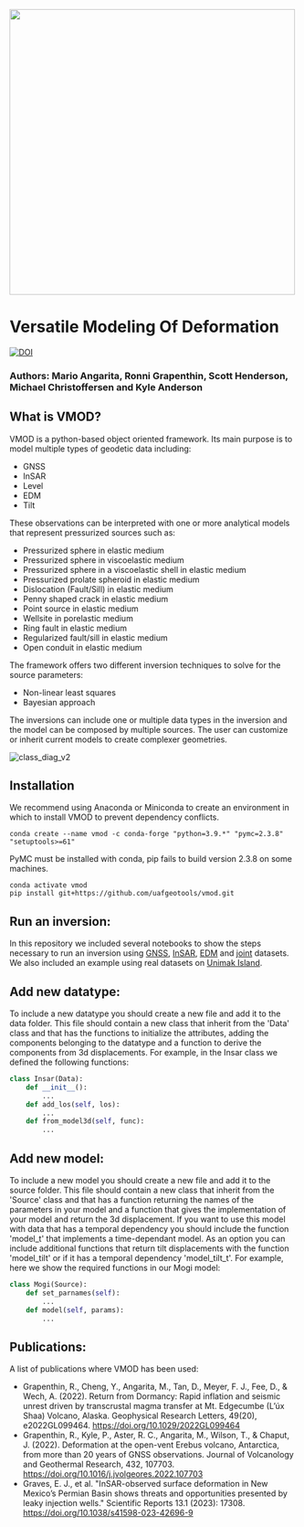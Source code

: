 [comment]: <> (<img src="https://github.com/uafgeotools/vmod/assets/16811978/297cecd1-78d6-4146-9f7a-fc1c623f1cbf" width="300">)
<img src="https://github.com/uafgeotools/vmod/assets/16811978/8cc49246-df4c-43fb-9254-a8351d0ebc83" width="500">

# Versatile Modeling Of Deformation
[![DOI](https://zenodo.org/badge/DOI/10.5281/zenodo.10070627.svg)](https://doi.org/10.5281/zenodo.10070627)

### Authors: Mario Angarita, Ronni Grapenthin, Scott Henderson, Michael Christoffersen and Kyle Anderson

## What is VMOD?

VMOD is a python-based object oriented framework. Its main purpose is to model multiple types of geodetic data including:

- GNSS
- InSAR
- Level
- EDM
- Tilt

These observations can be interpreted with one or more analytical models that represent pressurized sources such as:

- Pressurized sphere in elastic medium
- Pressurized sphere in viscoelastic medium
- Pressurized sphere in a viscoelastic shell in elastic medium
- Pressurized prolate spheroid in elastic medium
- Dislocation (Fault/Sill) in elastic medium
- Penny shaped crack in elastic medium
- Point source in elastic medium
- Wellsite in porelastic medium
- Ring fault in elastic medium
- Regularized fault/sill in elastic medium
- Open conduit in elastic medium

The framework offers two different inversion techniques to solve for the source parameters:

- Non-linear least squares
- Bayesian approach

The inversions can include one or multiple data types in the inversion and the model can be composed by multiple sources. The user can customize or inherit current models to create complexer geometries.

![class_diag_v2](https://github.com/uafgeotools/vmod/assets/16811978/8c49b4b4-3399-440f-81a7-9aefc79887a8)

## Installation

We recommend using Anaconda or Miniconda to create an environment in which to install VMOD to prevent dependency conflicts.
```console
conda create --name vmod -c conda-forge "python=3.9.*" "pymc=2.3.8" "setuptools>=61"
```
PyMC must be installed with conda, pip fails to build version 2.3.8 on some machines.

```console
conda activate vmod
pip install git+https://github.com/uafgeotools/vmod.git
```

## Run an inversion:

In this repository we included several notebooks to show the steps necessary to run an inversion using [GNSS](dvd_gnss_low.ipynb), [InSAR](dvd_insar_low_off.ipynb), [EDM](example_synthetic_edm.ipynb) and [joint](dvd_joint_low.ipynb) datasets. We also included an example using real datasets on [Unimak Island](example_unimak_joint.ipynb).

## Add new datatype:

To include a new datatype you should create a new file and add it to the data folder. This file should contain a new class that inherit from the 'Data' class and that has the functions to initialize the attributes, adding the components belonging to the datatype and a function to derive the components from 3d displacements. For example, in the Insar class we defined the following functions:

```python
class Insar(Data):
    def __init__():
        ...
    def add_los(self, los):
        ...
    def from_model3d(self, func):
        ...
```

## Add new model:

To include a new model you should create a new file and add it to the source folder. This file should contain a new class that inherit from the 'Source' class and that has a function returning the names of the parameters in your model and a function that gives the implementation of your model and return the 3d displacement. If you want to use this model with data that has a temporal dependency you should include the function 'model_t' that implements a time-dependant model. As an option you can include additional functions that return tilt displacements with the function 'model_tilt' or if it has a temporal dependency 'model_tilt_t'. For example, here we show the required functions in our Mogi model:

```python
class Mogi(Source):
    def set_parnames(self):
        ...
    def model(self, params):
        ...
```

## Publications:

A list of publications where VMOD has been used:

- Grapenthin, R., Cheng, Y., Angarita, M., Tan, D., Meyer, F. J., Fee, D., & Wech, A. (2022). Return from Dormancy: Rapid inflation and seismic unrest driven by transcrustal magma transfer at Mt. Edgecumbe (L’úx Shaa) Volcano, Alaska. Geophysical Research Letters, 49(20), e2022GL099464. https://doi.org/10.1029/2022GL099464
- Grapenthin, R., Kyle, P., Aster, R. C., Angarita, M., Wilson, T., & Chaput, J. (2022). Deformation at the open-vent Erebus volcano, Antarctica, from more than 20 years of GNSS observations. Journal of Volcanology and Geothermal Research, 432, 107703. https://doi.org/10.1016/j.jvolgeores.2022.107703
- Graves, E. J., et al. "InSAR-observed surface deformation in New Mexico’s Permian Basin shows threats and opportunities presented by leaky injection wells." Scientific Reports 13.1 (2023): 17308. https://doi.org/10.1038/s41598-023-42696-9

